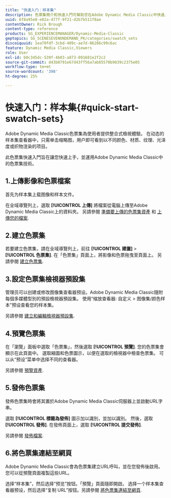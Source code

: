 ```yaml
---
title: "快速入门：样本集"
description: 色票集簡介和快速入門可幫助您在Adobe Dynamic Media Classic中快速上手並執行。
uuid: 6f8a95e8-e82a-477f-9f21-d2b7b511f8ae
contentOwner: Rick Brough
content-type: reference
products: SG_EXPERIENCEMANAGER/Dynamic-Media-Classic
geptopics: SG_SCENESEVENONDEMAND_PK/categories/swatch_sets
discoiquuid: 1ea70fdf-3cbd-409c-ae7d-06286c99c6ac
feature: Dynamic Media Classic,Viewers
role: User
exl-id: b0c345dc-539f-4b03-a873-091681e2f2c2
source-git-commit: d43b0791e67d43ff56a7ab85570b9639c2375e05
workflow-type: tm+mt
source-wordcount: '398'
ht-degree: 25%

---
```


# 快速入门：样本集{#quick-start-swatch-sets}

Adobe Dynamic Media Classic色票集為使用者提供整合式檢視體驗。 在动态的样本集查看器中，只需单击缩略图，用户即可看到以不同颜色、材质、纹理、光泽度或织物渲染的项目。

此色票集快速入門旨在讓您快速上手，並運用Adobe Dynamic Media Classic中的色票集技術。

## 1.上傳影像和色票檔案

首先为样本集上载图像和样本文件。

在全域導覽列上，選取 **[!UICONTROL 上傳]** 將檔案從電腦上傳至Adobe Dynamic Media Classic上的資料夾。 另請參閱 [準備要上傳的色票集資產](preparing-swatch-set-assets-upload.md#preparing-swatch-set-assets-for-upload) 和 [上傳您的檔案](uploading-files.md#uploading-your-files).

## 2.建立色票集

若要建立色票集，請在全域導覽列上，前往 **[!UICONTROL 建置]** > **[!UICONTROL 色票集]**. 在「色票集」頁面上，將影像和色票拖曳至頁面上。 另請參閱 [建立色票集](creating-swatch-set.md#creating-a-swatch-set).

## 3.設定色票集檢視器預設集

管理员可以创建或修改图像集查看器预设。Adobe Dynamic Media Classic隨附每個多媒體型別的預設檢視器預設集。 使用“缩放查看器: 自定义 > 图像集/颜色样本”预设查看您的样本集。

另請參閱 [建立和編輯檢視器預設集](application-setup.md#adding-and-editing-viewer-presets).

## 4.預覽色票集

在「瀏覽」面板中選取「色票集」，然後選取 **[!UICONTROL 預覽]**. 您的色票集會顯示在此頁面中。 選取縮圖和色票圖示，以便在選取的檢視器中檢查色票集。 可以从“预设”菜单中选择不同的查看器。

另請參閱 [預覽資產](previewing-asset.md#previewing-an-asset).

## 5.發佈色票集

發佈色票集時會將其置於Adobe Dynamic Media Classic伺服器上並啟動URL字串。

選取 **[!UICONTROL 標籤為發佈]** 圖示加以識別，並加以識別。 然後，選取 **[!UICONTROL 發佈]**. 在發佈頁面上，選取 **[!UICONTROL 提交發佈]**.

另請參閱 [發佈檔案](publishing-files.md#publishing-files).

## 6.將色票集連結至網頁

Adobe Dynamic Media Classic會為色票集建立URL呼叫，並在您發佈後啟用。 您可以從預覽頁面複製這些URL。

选择“样本集”，然后选择“预览”按钮。「預覽」頁面隨即開啟。 选择一个样本集查看器预设，然后选择“复制 URL”按钮。另請參閱 [將色票集連結至網頁](linking-swatch-set-web-page.md#linking-a-swatch-set-to-a-web-page).
